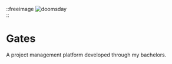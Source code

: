 ::freeimage
![doomsday](/projects/gates.png)  
::
# Gates
A project management platform developed through my bachelors.
<!--more-->
